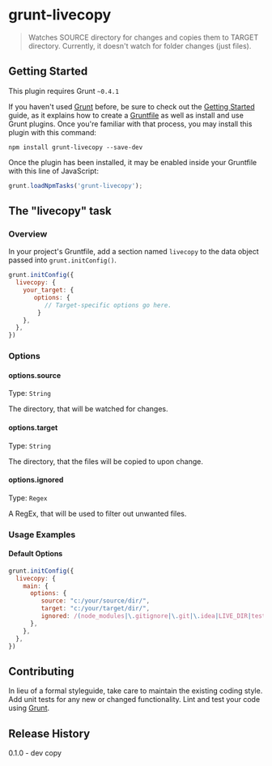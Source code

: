 # grunt-livecopy

> Watches SOURCE directory for changes and copies them to TARGET directory. Currently, it doesn't watch for folder changes (just files).

## Getting Started
This plugin requires Grunt `~0.4.1`

If you haven't used [Grunt](http://gruntjs.com/) before, be sure to check out the [Getting Started](http://gruntjs.com/getting-started) guide, as it explains how to create a [Gruntfile](http://gruntjs.com/sample-gruntfile) as well as install and use Grunt plugins. Once you're familiar with that process, you may install this plugin with this command:

```shell
npm install grunt-livecopy --save-dev
```

Once the plugin has been installed, it may be enabled inside your Gruntfile with this line of JavaScript:

```js
grunt.loadNpmTasks('grunt-livecopy');
```

## The "livecopy" task

### Overview
In your project's Gruntfile, add a section named `livecopy` to the data object passed into `grunt.initConfig()`.

```js
grunt.initConfig({
  livecopy: {
    your_target: {
       options: {
          // Target-specific options go here.
        }
    },
  },
})
```

### Options

#### options.source
Type: `String`

The directory, that will be watched for changes.

#### options.target
Type: `String`

The directory, that the files will be copied to upon change.

#### options.ignored
Type: `Regex`

A RegEx, that will be used to filter out unwanted files.

### Usage Examples

#### Default Options


```js
grunt.initConfig({
  livecopy: {
    main: {
      options: {
         source: "c:/your/source/dir/",
         target: "c:/your/target/dir/",
         ignored: /(node_modules|\.gitignore|\.git|\.idea|LIVE_DIR|test|package\.json|\.bowerrc|\.editorconfig\.jshintrc|bower\.json|Gruntfile\.js|\.svn|robots\.txt|htaccess|favicon\.ico|jb_bak|jb_old)/
      },
    },
  },
})
```

## Contributing
In lieu of a formal styleguide, take care to maintain the existing coding style. Add unit tests for any new or changed functionality. Lint and test your code using [Grunt](http://gruntjs.com/).

## Release History
0.1.0 - dev copy
